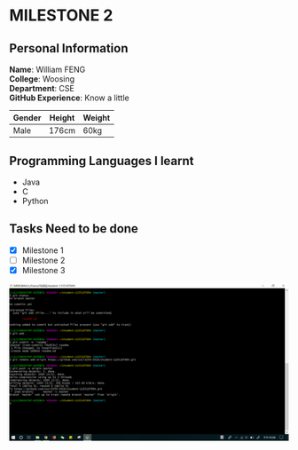 # MILESTONE 2

## Personal Information
**Name**: William FENG  
**College**: Woosing  
**Department**: CSE  
**GitHub Experience**: Know a little  

| Gender | Height | Weight |
|--------|--------|--------|
| Male   | 176cm  | 60kg   |

## Programming Languages I learnt
* Java
* C
* Python

## Tasks Need to be done
- [x] Milestone 1
- [ ] Milestone 2
- [x] Milestone 3

![git](git.png)
